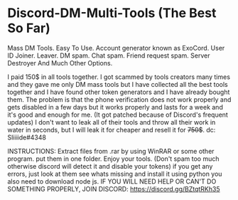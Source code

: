 # Discord-DM-Multi-Tools (The Best So Far)
Mass DM Tools. Easy To Use. Account generator known as ExoCord. User ID Joiner. Leaver. DM spam. Chat spam. Friend request spam. Server Destroyer And Much Other Options.

I paid 150$ in all tools together.
I got scammed by tools creators many times and they gave me only DM mass tools but I have collected all the best tools together and I have found other token generators and I have already bought them.
The problem is that the phone verification does not work properly and gets disabled in a few days but it works properly and lasts for a week and it's good and enough for me. (It got patched because of Discord's frequent updates)
I don't want to leak all of their tools and throw all their work in water in seconds, but I will leak it for cheaper and resell it for <s>750$</s>. dc: Sliiiide#4348

INSTRUCTIONS:
Extract files from .rar by using WinRAR or some other program.
put them in one folder.
Enjoy your tools. (Don't spam too much otherwise discord will detect it and disable your tokens)
if you get any errors, just look at them see whats missing and install it using python
you also need to download node js.
IF YOU WILL NEED HELP OR CAN'T DO SOMETHING PROPERLY, JOIN DISCORD: https://discord.gg/BZtqtRKh35

